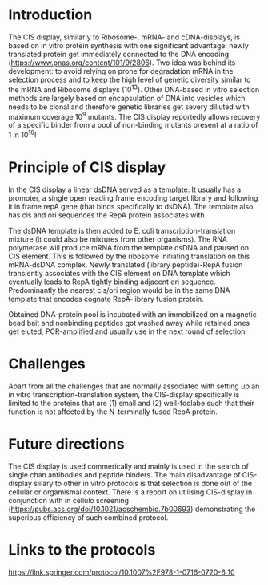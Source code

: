 # Introduction

The CIS display, similarly to Ribosome-, mRNA- and cDNA-displays, is based on in vitro protein synthesis with one significant advantage: newly translated protein get immediately connected to the DNA encoding (https://www.pnas.org/content/101/9/2806). Two idea was behind its development: to avoid relying on prone for degradation mRNA in the selection process and to keep the high level of genetic diversity similar to the mRNA and Ribosome displays (10<sup>13</sup>). Other DNA-based in vitro selection methods are largely based on encapsulation of DNA into vesicles which needs to be clonal and therefore genetic libraries get severy dilluted with maximum coverage 10<sup>9</sup> mutants. The CIS display reportedly allows recovery of a specific binder from a pool of non-binding mutants present at a ratio of 1 in 10<sup>10</sup>!

# Principle of CIS display

In the CIS display a linear dsDNA served as a template. It usually has a promoter, a single open reading frame encoding target library and following it in frame repA gene (that binds specifically to dsDNA). The template also has cis and ori sequences the RepA protein associates with. 

The dsDNA template is then added to E. coli transcription-translation mixture (it could also be mixtures from other organisms). The RNA polymerase will produce mRNA from the template dsDNA and paused on CIS element. This is followed by the ribosome initiating translation on this mRNA-dsDNA complex. Newly translated (library peptide)-RepA fusion transiently associates with the CIS element on DNA template which eventually leads to RepA tightly binding adjacent ori sequence. Predominantly the nearest cis/ori region would be in the same DNA template that encodes cognate RepA-library fusion protein.

Obtained DNA-protein pool is incubated with an immobilized on a magnetic bead bait and nonbinding peptides got washed away while retained ones get eluted, PCR-amplified and usually use in the next round of selection.

# Challenges

Apart from all the challenges that are normally associated with setting up an in vitro transcription-translation system, the CIS-display specifically is limited to the proteins that are (1) small and (2) well-fodlabe such that their function is not affected by the N-terminally fused RepA protein.

# Future directions

The CIS display is used commerically and mainly is used in the search of single chan antibodies and peptide binders. The main disadvantage of CIS-display siilary to other in vitro protocols is that selection is done out of the cellular or orgamismal context. There is a report on utilising CIS-display in conjunction with in cellulo screening (https://pubs.acs.org/doi/10.1021/acschembio.7b00693) demonstrating the superious efficiency of such combined protocol.

# Links to the protocols

https://link.springer.com/protocol/10.1007%2F978-1-0716-0720-6_10


